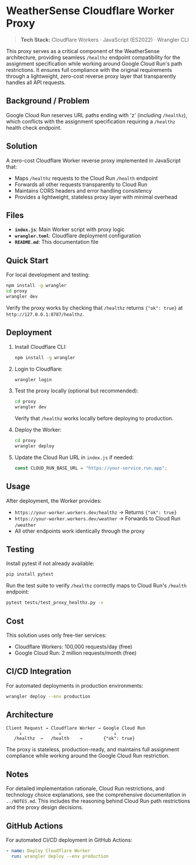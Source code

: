 # WeatherSense Cloudflare Worker Proxy

> **Tech Stack:** Cloudflare Workers · JavaScript (ES2022) · Wrangler CLI

This proxy serves as a critical component of the WeatherSense architecture, providing seamless `/healthz` endpoint compatibility for the assignment specification while working around Google Cloud Run's path restrictions. It ensures full compliance with the original requirements through a lightweight, zero-cost reverse proxy layer that transparently handles all API requests.

## Background / Problem

Google Cloud Run reserves URL paths ending with 'z' (including `/healthz`), which conflicts with the assignment specification requiring a `/healthz` health check endpoint.

## Solution

A zero-cost Cloudflare Worker reverse proxy implemented in JavaScript that:
- Maps `/healthz` requests to the Cloud Run `/health` endpoint
- Forwards all other requests transparently to Cloud Run
- Maintains CORS headers and error handling consistency
- Provides a lightweight, stateless proxy layer with minimal overhead

## Files

- **`index.js`**: Main Worker script with proxy logic
- **`wrangler.toml`**: Cloudflare deployment configuration
- **`README.md`**: This documentation file

## Quick Start

For local development and testing:

```bash
npm install -g wrangler
cd proxy
wrangler dev
```

Verify the proxy works by checking that `/healthz` returns `{"ok": true}` at `http://127.0.0.1:8787/healthz`.

## Deployment

1. Install Cloudflare CLI:
   ```bash
   npm install -g wrangler
   ```

2. Login to Cloudflare:
   ```bash
   wrangler login
   ```

3. Test the proxy locally (optional but recommended):
   ```bash
   cd proxy
   wrangler dev
   ```
   Verify that `/healthz` works locally before deploying to production.

4. Deploy the Worker:
   ```bash
   cd proxy
   wrangler deploy
   ```

5. Update the Cloud Run URL in `index.js` if needed:
   ```javascript
   const CLOUD_RUN_BASE_URL = "https://your-service.run.app";
   ```

## Usage

After deployment, the Worker provides:
- `https://your-worker.workers.dev/healthz` → Returns `{"ok": true}`
- `https://your-worker.workers.dev/weather` → Forwards to Cloud Run `/weather`
- All other endpoints work identically through the proxy

## Testing

Install pytest if not already available:
```bash
pip install pytest
```

Run the test suite to verify `/healthz` correctly maps to Cloud Run's `/health` endpoint:
```bash
pytest tests/test_proxy_healthz.py -v
```

## Cost

This solution uses only free-tier services:
- Cloudflare Workers: 100,000 requests/day (free)
- Google Cloud Run: 2 million requests/month (free)

## CI/CD Integration

For automated deployments in production environments:
```bash
wrangler deploy --env production
```

## Architecture

```
Client Request → Cloudflare Worker → Google Cloud Run
     ↓              ↓                    ↓
   /healthz  →   /health    →        {"ok": true}
```

The proxy is stateless, production-ready, and maintains full assignment compliance while working around the Google Cloud Run restriction.

## Notes

For detailed implementation rationale, Cloud Run restrictions, and technology choice explanations, see the comprehensive documentation in `../NOTES.md`. This includes the reasoning behind Cloud Run path restrictions and the proxy design decisions.

## GitHub Actions

For automated CI/CD deployment in GitHub Actions:

```yaml
- name: Deploy Cloudflare Worker
  run: wrangler deploy --env production
```